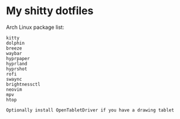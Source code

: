 # My shitty dotfiles
Arch Linux package list:
```
kitty
dolphin
breeze
waybar
hyprpaper
hyprland
hyprshot
rofi
swaync
brightnessctl
neovim
mpv
htop

Optionally install OpenTabletDriver if you have a drawing tablet
```
